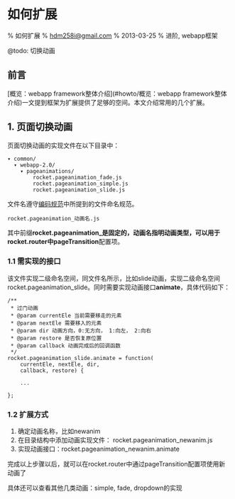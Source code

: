 # 如何扩展 


% 如何扩展 
% hdm258i@gmail.com
% 2013-03-25
% 进阶, webapp框架

@todo: 切换动画

## 前言
[概览：webapp framework整体介绍](#howto/概览：webapp framework整体介绍)一文提到框架为扩展提供了足够的空间。本文介绍常用的几个扩展。

## 1. 页面切换动画

页面切换动画的实现文件在以下目录中：

    ▾ common/
      ▾ webapp-2.0/
        ▾ pageanimations/
            rocket.pageanimation_fade.js
            rocket.pageanimation_simple.js
            rocket.pageanimation_slide.js

文件名遵守[编码规范](#howto/编码规范)中所提到的文件命名规范。

    rocket.pageanimation_动画名.js

其中前缀**rocket.pageanimation_**是固定的，**动画名**指明动画类型，可以用于rocket.router中**pageTransition**配置项。

### 1.1 需实现的接口

该文件实现二级命名空间，同文件名所示，比如slide动画，实现二级命名空间rocket.pageanimation_slide。同时需要实现动画接口**animate**，具体代码如下：

    /**
     * 过门动画
     * @param currentEle 当前需要移走的元素
     * @param nextEle 需要移入的元素
     * @param dir 动画方向，0:无方向， 1:向左， 2:向右
     * @param restore 是否恢复原位置
     * @param callback 动画完成后的回调函数
     */
    rocket.pageanimation_slide.animate = function(
        currentEle, nextEle, dir, 
        callback, restore) {

        ...

    };

### 1.2 扩展方式

1. 确定动画名称，比如newanim
2. 在目录结构中添加动画实现文件： rocket.pageanimation_newanim.js
3. 实现动画接口：rocket.pageanimation_newanim.animate

完成以上步骤以后，就可以在rocket.router中通过pageTransition配置项使用新动画了

具体还可以查看其他几类动画：simple, fade, dropdown的实现



